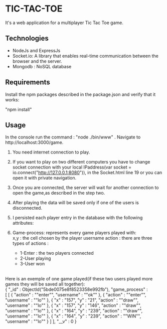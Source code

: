 # TIC-TAC-TOE

It's a web application for a multiplayer Tic Tac Toe game.

## Technologies

* NodeJs and ExpressJs
* Socket.io: A library that enables real-time communication between the browser and the server.
* Mongodb : NoSQL database

## Requirements

Install the npm packages described in the package.json and verify that it works:

"npm install"

## Usage

In the console run the command : "node ./bin/www" . Navigate to http://localhost:3000/game.

1) You need internet connection to play.
2) If you want to play on two different computers you have to change socket connection with your 
local IPaddress(var socket = io.connect("http://127.0.0.1:8080")), in the Socket.html line 19 or you can open it with private navigation.

3) Once you are connected, the server will wait for another connection to open the game,as described in the step two.

4) After playing the data will be saved only if one of the users is disconnected.
5) I persisted each player entry in the database with the following attributes:
6) Game-process: represents every game players played with: <br>
                  x,y : the cell chosen by the player
                  username
                  action : there are three types of actions : 
   - 1-Enter : the two players connected 
   - 2-User playing 
   - 3-User won
   <br>
Here is an exemple of one game played(if these two users played more games they will be saved all together):
<br>
{ "_id" : ObjectId("5bde0075e8f8523358e992fb"), "game_process" :  
[ [ { "action" : "\"enter\"", "username" : "\"ok\"" }, 
{ "action" : "\"enter\"", "username" : "\"lo\"" }, 
{ "x" : "157", "y" : "21", "action" : "\"draw\"", "username" : "\"lo\"" },
{ "x" : "157", "y" : "146", "action" : "\"draw\"", "username" : "\"lo\"" },
{ "x" : "164", "y" : "239", "action" : "\"draw\"", "username" : "\"lo\"" },
{ "x" : "164", "y" : "239", "action" : "\"WIN\"", "username" : "\"lo\"" } ] ], "__v" : 0 }
    




